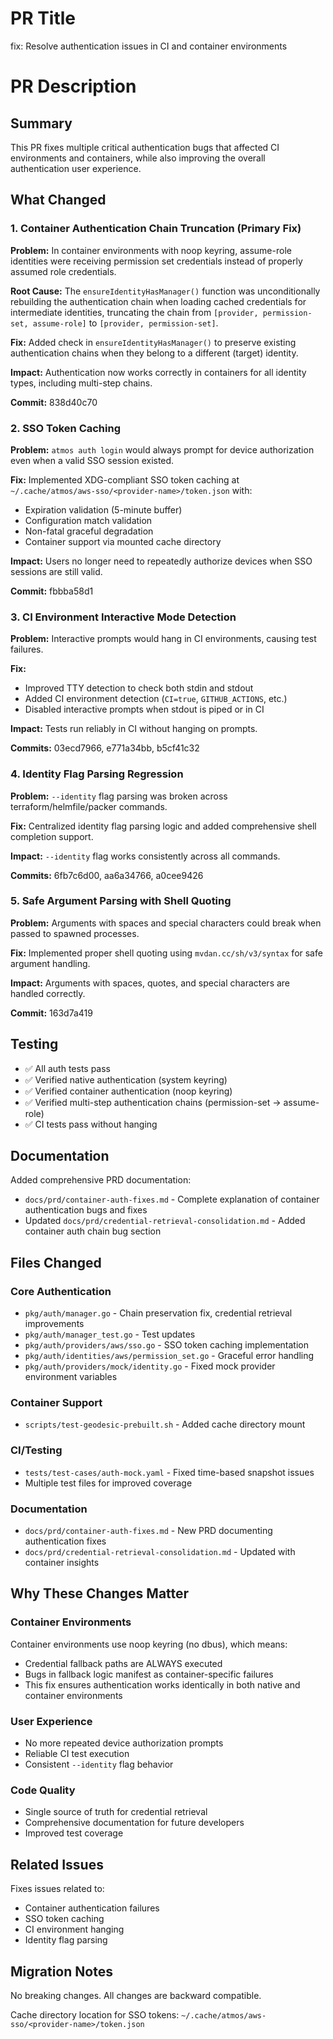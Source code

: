 # PR Title

fix: Resolve authentication issues in CI and container environments

# PR Description

## Summary

This PR fixes multiple critical authentication bugs that affected CI environments and containers, while also improving the overall authentication user experience.

## What Changed

### 1. Container Authentication Chain Truncation (Primary Fix)
**Problem:** In container environments with noop keyring, assume-role identities were receiving permission set credentials instead of properly assumed role credentials.

**Root Cause:** The `ensureIdentityHasManager()` function was unconditionally rebuilding the authentication chain when loading cached credentials for intermediate identities, truncating the chain from `[provider, permission-set, assume-role]` to `[provider, permission-set]`.

**Fix:** Added check in `ensureIdentityHasManager()` to preserve existing authentication chains when they belong to a different (target) identity.

**Impact:** Authentication now works correctly in containers for all identity types, including multi-step chains.

**Commit:** 838d40c70

### 2. SSO Token Caching
**Problem:** `atmos auth login` would always prompt for device authorization even when a valid SSO session existed.

**Fix:** Implemented XDG-compliant SSO token caching at `~/.cache/atmos/aws-sso/<provider-name>/token.json` with:
- Expiration validation (5-minute buffer)
- Configuration match validation
- Non-fatal graceful degradation
- Container support via mounted cache directory

**Impact:** Users no longer need to repeatedly authorize devices when SSO sessions are still valid.

**Commit:** fbbba58d1

### 3. CI Environment Interactive Mode Detection
**Problem:** Interactive prompts would hang in CI environments, causing test failures.

**Fix:**
- Improved TTY detection to check both stdin and stdout
- Added CI environment detection (`CI=true`, `GITHUB_ACTIONS`, etc.)
- Disabled interactive prompts when stdout is piped or in CI

**Impact:** Tests run reliably in CI without hanging on prompts.

**Commits:** 03ecd7966, e771a34bb, b5cf41c32

### 4. Identity Flag Parsing Regression
**Problem:** `--identity` flag parsing was broken across terraform/helmfile/packer commands.

**Fix:** Centralized identity flag parsing logic and added comprehensive shell completion support.

**Impact:** `--identity` flag works consistently across all commands.

**Commits:** 6fb7c6d00, aa6a34766, a0cee9426

### 5. Safe Argument Parsing with Shell Quoting
**Problem:** Arguments with spaces and special characters could break when passed to spawned processes.

**Fix:** Implemented proper shell quoting using `mvdan.cc/sh/v3/syntax` for safe argument handling.

**Impact:** Arguments with spaces, quotes, and special characters are handled correctly.

**Commit:** 163d7a419

## Testing

- ✅ All auth tests pass
- ✅ Verified native authentication (system keyring)
- ✅ Verified container authentication (noop keyring)
- ✅ Verified multi-step authentication chains (permission-set → assume-role)
- ✅ CI tests pass without hanging

## Documentation

Added comprehensive PRD documentation:
- `docs/prd/container-auth-fixes.md` - Complete explanation of container authentication bugs and fixes
- Updated `docs/prd/credential-retrieval-consolidation.md` - Added container auth chain bug section

## Files Changed

### Core Authentication
- `pkg/auth/manager.go` - Chain preservation fix, credential retrieval improvements
- `pkg/auth/manager_test.go` - Test updates
- `pkg/auth/providers/aws/sso.go` - SSO token caching implementation
- `pkg/auth/identities/aws/permission_set.go` - Graceful error handling
- `pkg/auth/providers/mock/identity.go` - Fixed mock provider environment variables

### Container Support
- `scripts/test-geodesic-prebuilt.sh` - Added cache directory mount

### CI/Testing
- `tests/test-cases/auth-mock.yaml` - Fixed time-based snapshot issues
- Multiple test files for improved coverage

### Documentation
- `docs/prd/container-auth-fixes.md` - New PRD documenting authentication fixes
- `docs/prd/credential-retrieval-consolidation.md` - Updated with container insights

## Why These Changes Matter

### Container Environments
Container environments use noop keyring (no dbus), which means:
- Credential fallback paths are ALWAYS executed
- Bugs in fallback logic manifest as container-specific failures
- This fix ensures authentication works identically in both native and container environments

### User Experience
- No more repeated device authorization prompts
- Reliable CI test execution
- Consistent `--identity` flag behavior

### Code Quality
- Single source of truth for credential retrieval
- Comprehensive documentation for future developers
- Improved test coverage

## Related Issues

Fixes issues related to:
- Container authentication failures
- SSO token caching
- CI environment hanging
- Identity flag parsing

## Migration Notes

No breaking changes. All changes are backward compatible.

Cache directory location for SSO tokens: `~/.cache/atmos/aws-sso/<provider-name>/token.json`
